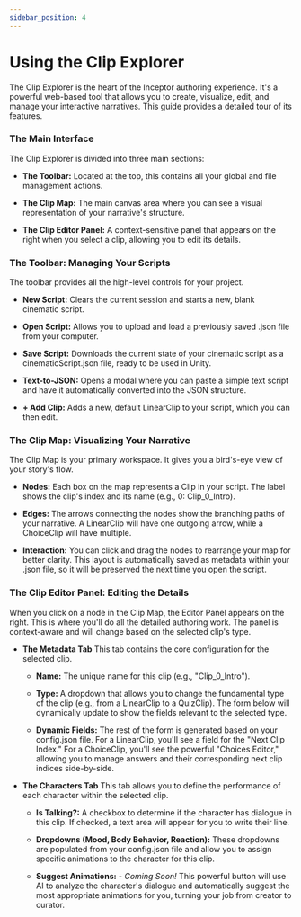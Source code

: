 ```yaml
---
sidebar_position: 4
---
```


# Using the Clip Explorer
The Clip Explorer is the heart of the Inceptor authoring experience. It's a powerful web-based tool that allows you to create, visualize, edit, and manage your interactive narratives. This guide provides a detailed tour of its features.

### The Main Interface
The Clip Explorer is divided into three main sections:

- **The Toolbar:** Located at the top, this contains all your global and file management actions.

- **The Clip Map:** The main canvas area where you can see a visual representation of your narrative's structure.

- **The Clip Editor Panel:** A context-sensitive panel that appears on the right when you select a clip, allowing you to edit its details.

### The Toolbar: Managing Your Scripts
The toolbar provides all the high-level controls for your project.

- **New Script:** Clears the current session and starts a new, blank cinematic script.

- **Open Script:** Allows you to upload and load a previously saved .json file from your computer.

- **Save Script:** Downloads the current state of your cinematic script as a cinematicScript.json file, ready to be used in Unity.

- **Text-to-JSON:** Opens a modal where you can paste a simple text script and have it automatically converted into the JSON structure.

- **+ Add Clip:** Adds a new, default LinearClip to your script, which you can then edit.

### The Clip Map: Visualizing Your Narrative
The Clip Map is your primary workspace. It gives you a bird's-eye view of your story's flow.

- **Nodes:** Each box on the map represents a Clip in your script. The label shows the clip's index and its name (e.g., 0: Clip_0_Intro).

- **Edges:** The arrows connecting the nodes show the branching paths of your narrative. A LinearClip will have one outgoing arrow, while a ChoiceClip will have multiple.

- **Interaction:** You can click and drag the nodes to rearrange your map for better clarity. This layout is automatically saved as metadata within your .json file, so it will be preserved the next time you open the script.

### The Clip Editor Panel: Editing the Details
When you click on a node in the Clip Map, the Editor Panel appears on the right. This is where you'll do all the detailed authoring work. The panel is context-aware and will change based on the selected clip's type.

- **The Metadata Tab**
This tab contains the core configuration for the selected clip.

    - **Name:** The unique name for this clip (e.g., "Clip_0_Intro").

    - **Type:** A dropdown that allows you to change the fundamental type of the clip (e.g., from a LinearClip to a QuizClip). The form below will dynamically update to show the fields relevant to the selected type.

    - **Dynamic Fields:** The rest of the form is generated based on your config.json file. For a LinearClip, you'll see a field for the "Next Clip Index." For a ChoiceClip, you'll see the powerful "Choices Editor," allowing you to manage answers and their corresponding next clip indices side-by-side.

- **The Characters Tab**
This tab allows you to define the performance of each character within the selected clip.

    - **Is Talking?:** A checkbox to determine if the character has dialogue in this clip. If checked, a text area will appear for you to write their line.

    - **Dropdowns (Mood, Body Behavior, Reaction):** These dropdowns are populated from your config.json file and allow you to assign specific animations to the character for this clip.

    - **Suggest Animations:** - *Coming Soon!* This powerful button will use AI to analyze the character's dialogue and automatically suggest the most appropriate animations for you, turning your job from creator to curator. 